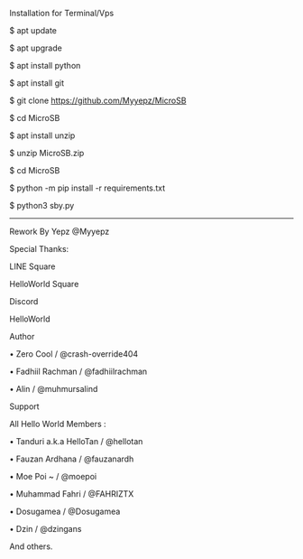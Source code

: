 Installation for Terminal/Vps

$ apt update

$ apt upgrade

$ apt install python

$ apt install git

$ git clone https://github.com/Myyepz/MicroSB

$ cd MicroSB

$ apt install unzip

$ unzip MicroSB.zip

$ cd MicroSB

$ python -m pip install -r requirements.txt

$ python3 sby.py

------------------------------

Rework By Yepz @Myyepz

Special Thanks:

LINE Square

HelloWorld Square

Discord

HelloWorld

Author

• Zero Cool / @crash-override404

• Fadhiil Rachman / @fadhiilrachman

• Alin / @muhmursalind

Support

All Hello World Members :

• Tanduri a.k.a HelloTan / @hellotan

• Fauzan Ardhana / @fauzanardh

• Moe Poi ~ / @moepoi

• Muhammad Fahri / @FAHRIZTX

• Dosugamea / @Dosugamea

• Dzin / @dzingans

And others.
